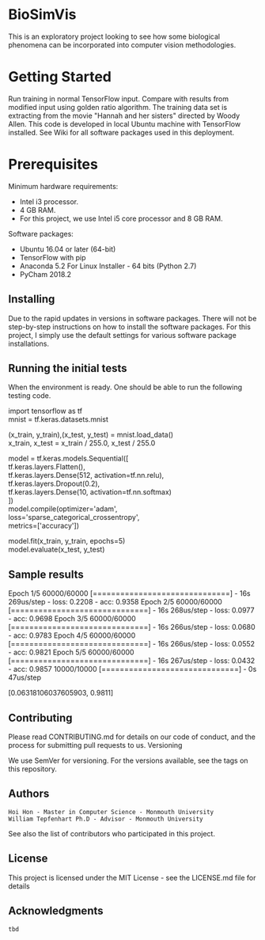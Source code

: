 # BioSimVis

This is an exploratory project looking to see how some biological phenomena can be incorporated into computer vision methodologies.

# Getting Started

Run training in normal TensorFlow input. Compare with results from modified input using golden ratio algorithm.
The training data set is extracting from the movie "Hannah and her sisters" directed by Woody Allen.
This code is developed in local Ubuntu machine with TensorFlow installed. See Wiki for all software packages used in this deployment.

# Prerequisites

Minimum hardware requirements:

   * Intel i3 processor.
   * 4 GB RAM.
   * For this project, we use Intel i5 core processor and 8 GB RAM.

Software packages:

   * Ubuntu 16.04 or later (64-bit)
   * TensorFlow with pip
   * Anaconda 5.2 For Linux Installer - 64 bits (Python 2.7)
   * PyCham 2018.2

## Installing

Due to the rapid updates in versions in software packages. There will not be step-by-step instructions on how to install the software packages.
For this project, I simply use the default settings for various software package installations.

## Running the initial tests

When the environment is ready. One should be able to run the following testing code.

import tensorflow as tf <br/>
mnist = tf.keras.datasets.mnist  <br/>

(x_train, y_train),(x_test, y_test) = mnist.load_data()  <br/>
x_train, x_test = x_train / 255.0, x_test / 255.0  <br/>

model = tf.keras.models.Sequential([  <br/>
  tf.keras.layers.Flatten(),  <br/>
  tf.keras.layers.Dense(512, activation=tf.nn.relu),  <br/>
  tf.keras.layers.Dropout(0.2),  <br/>
  tf.keras.layers.Dense(10, activation=tf.nn.softmax)  <br/>
])  <br/>
model.compile(optimizer='adam', <br/>
              loss='sparse_categorical_crossentropy', <br/>
              metrics=['accuracy']) <br/>

model.fit(x_train, y_train, epochs=5) <br/>
model.evaluate(x_test, y_test) <br/>


## Sample results

Epoch 1/5
60000/60000 [==============================] - 16s 269us/step - loss: 0.2208 - acc: 0.9358
Epoch 2/5
60000/60000 [==============================] - 16s 268us/step - loss: 0.0977 - acc: 0.9698
Epoch 3/5
60000/60000 [==============================] - 16s 266us/step - loss: 0.0680 - acc: 0.9783
Epoch 4/5
60000/60000 [==============================] - 16s 266us/step - loss: 0.0552 - acc: 0.9821
Epoch 5/5
60000/60000 [==============================] - 16s 267us/step - loss: 0.0432 - acc: 0.9857
10000/10000 [==============================] - 0s 47us/step

[0.06318106037605903, 0.9811]

## Contributing

Please read CONTRIBUTING.md for details on our code of conduct, and the process for submitting pull requests to us.
Versioning

We use SemVer for versioning. For the versions available, see the tags on this repository.
## Authors

    Hoi Hon - Master in Computer Science - Monmouth University
    William Tepfenhart Ph.D - Advisor - Monmouth University

See also the list of contributors who participated in this project.
## License

This project is licensed under the MIT License - see the LICENSE.md file for details
## Acknowledgments

    tbd

